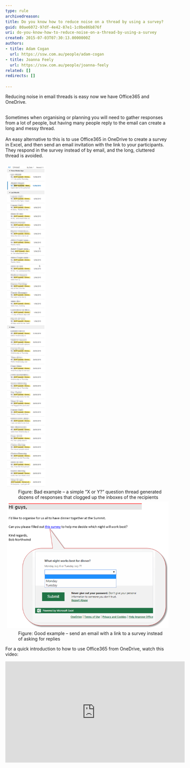 ```yaml
---
type: rule
archivedreason: 
title: Do you know how to reduce noise on a thread by using a survey?
guid: 80ae6072-97df-4e42-87e1-1c0be86b876f
uri: do-you-know-how-to-reduce-noise-on-a-thread-by-using-a-survey
created: 2015-07-03T07:30:13.0000000Z
authors:
- title: Adam Cogan
  url: https://ssw.com.au/people/adam-cogan
- title: Joanna Feely
  url: https://ssw.com.au/people/joanna-feely
related: []
redirects: []

---
```



Reducing noise in email threads is easy now we have Office365 and OneDrive. 
<br><excerpt class='endintro'></excerpt><br>
<div>Sometimes when organising or planning you will need to gather responses from a lot of people, but having many people reply to the email can create a long and messy thread.<br></div><div>
   <br>
</div><div>An easy alternative to this is to use Office365 in OneDrive to create a survey in Excel, and then send an email invitation with the link to your participants. They respond in the survey instead of by email, and the long, cluttered thread is avoided.</div><div>
   <br>
</div><div>
   <img src="Bad-Example-too-many-emails.png" alt="" style="margin:5px;" />
   <br>
</div><dd class="ssw15-rteElement-FigureBad">​​Figure: Bad example – a simple “X or Y?” question thread generated dozens of responses that clogged up the inboxes of the recipients <br></dd><div>
   <img src="Good-Example-Invite-to-Survey.png" alt="" style="margin:5px;width:650px;" />
   <br>
</div><dd class="ssw15-rteElement-FigureGood">​Figure: Good example – send an email with a link to a survey instead of asking for replies ​</dd><p class="ssw15-rteElement-P">​For a quick introduction to how to use Office365 from OneDrive, watch this video:  ​<br></p>
<iframe width="560" height="315" src="https://www.youtube.com/embed/1D47IIIY87M" frameborder="0"></iframe>


